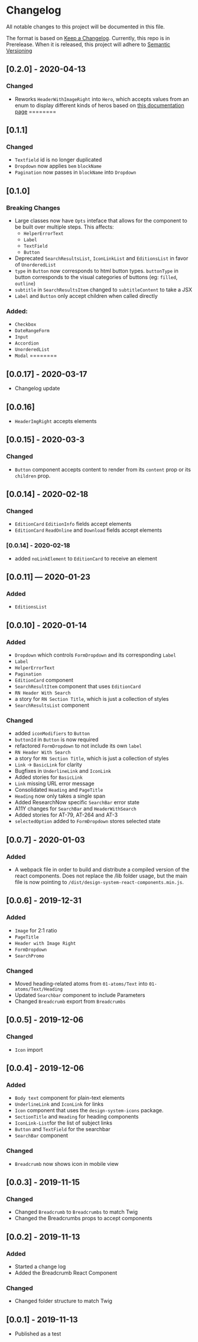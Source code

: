 # Changelog
All notable changes to this project will be documented in this file.

The format is based on [Keep a Changelog](https://keepachangelog.com/en/1.0.0/).
Currently, this repo is in Prerelease.  When it is released, this project will adhere to [Semantic Versioning](https://semver.org/spec/v2.0.0.html)

## [0.2.0] - 2020-04-13
### Changed
- Reworks `HeaderWithImageRight` into `Hero`, which accepts values from an enum to display different kinds of heros based on [this documentation page](https://www.figma.com/file/qShodlfNCJHb8n03IFyApM/Master?node-id=10968%3A5314)
========

## [0.1.1] 
### Changed
- `Textfield` id is no longer duplicated
- `Dropdown` now applies `bem` `blockName`
- `Pagination` now passes in `blockName` into `Dropdown`

## [0.1.0]
### Breaking Changes
- Large classes now have `Opts` inteface that allows for the component to be built over multiple steps. This affects: 
    - `HelperErrorText`
    - `Label`
    - `TextField`
    - `Button`
- Deprecated `SearchResultsList`, `IconLinkList` and `EditionsList` in favor of `UnorderedList`
- `type` in `Button` now corresponds to html button types.  `buttonType` in button corresponds to the visual categories of buttons (eg: `filled`, `outline`)
- `subtitle` in `SearchResultsItem` changed to `subtitleContent` to take a JSX
- `Label` and `Button` only accept children when called directly

### Added: 
- `Checkbox`
- `DateRangeForm` 
- `Input`
- `Accordion` 
- `UnorderedList`
- `Modal`
========

## [0.0.17] - 2020-03-17
- Changelog update

## [0.0.16]
- `HeaderImgRight` accepts elements

## [0.0.15] - 2020-03-3
### Changed
- `Button` component accepts content to render from its `content` prop or its `children` prop.

## [0.0.14] - 2020-02-18 
### Changed
- `EditionCard` `EditionInfo` fields accept elements
- `EditionCard` `ReadOnline` and `Download` fields accept elements

### [0.0.14] - 2020-02-18
- added `noLinkElement` to `EditionCard` to receive an element

## [0.0.11] — 2020-01-23
### Added 
- `EditionsList`

## [0.0.10] - 2020-01-14 
### Added 
- `Dropdown` which controls `FormDropdown` and its corresponding `Label`
- `Label` 
- `HelperErrorText` 
- `Pagination`
- `EditionCard` component
- `SearchResultItem` component that uses `EditionCard` 
- `RN Header With Search` 
- a story for `RN Section Title`, which is just a collection of styles
- `SearchResultsList` component

### Changed
- added `iconModifiers` to `Button`
- `buttonId` in `Button` is now required
- refactored `FormDropdown` to not include its own `label`
- `RN Header With Search` 
- a story for `RN Section Title`, which is just a collection of styles
- `Link` -> `BasicLink` for clarity
- Bugfixes in `UnderlineLink` and `IconLink`
- Added stories for `BasicLink`
- `Link` missing URL error message
- Consolidated `Heading` and `PageTitle`
- `Heading` now only takes a single span
- Added ResearchNow specific `SearchBar` error state 
- A11Y changes for `SearchBar` and `HeaderWithSearch`
- Added stories for AT-79, AT-264 and AT-3
- `selectedOption` added to `FormDropdown` stores selected state

## [0.0.7] - 2020-01-03
### Added
- A webpack file in order to build and distribute a compiled version of the react components. Does not replace the /lib folder usage, but the main file is now pointing to `/dist/design-system-react-components.min.js`.

## [0.0.6] - 2019-12-31
### Added
- `Image` for 2:1 ratio
- `PageTitle`
- `Header with Image Right`
- `FormDropdown`
- `SearchPromo`

### Changed 
- Moved heading-related atoms from `01-atoms/Text` into `01-atoms/Text/Heading` 
- Updated `Searchbar` component to include Parameters
- Changed `Breadcrumb` export from `Breadcrumbs` 

## [0.0.5] - 2019-12-06
### Changed
- `Icon` import

## [0.0.4] - 2019-12-06
### Added
- `Body text` component for plain-text elements
- `UnderlineLink` and `IconLink` for links
- `Icon` component that uses the `design-system-icons` package.
- `SectionTitle` and `Heading` for heading components
- `IconLink-List`for the list of subject links 
- `Button` and `TextField` for the searchbar 
- `SearchBar` component

### Changed 
- `Breadcrumb` now shows icon in mobile view

## [0.0.3] - 2019-11-15
### Changed
- Changed `Breadcrumb` to `Breadcrumbs` to match Twig
- Changed the Breadcrumbs props to accept components

## [0.0.2] - 2019-11-13
### Added
- Started a change log
- Added the Breadcrumb React Component

### Changed
- Changed folder structure to match Twig

## [0.0.1] - 2019-11-13
- Published as a test

